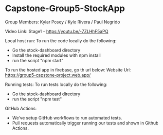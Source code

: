 # Capstone-Group5-StockApp

Group Members: Kylar Posey / Kyle Rivera / Paul Negrido

Video Link:
Stage1 - https://youtu.be/-7ZLHhF5aPQ

Local host run:
To run the code locally do the following: 
- Go the stock-dashboard directory
- Install the required modules with npm install
- run the script "npm start" 

To run the hosted app in firebase, go th url below:
Website Url: https://group5-capstone-project.web.app/

Running tests:
To run tests locally do the following:
- Go the stock-dashboard directory
- run the script "npm test"

GitHub Actions:
- We've setup GitHub workflows to run automated tests.
- Pull requests automatically trigger running our tests and shown in Github Actions.